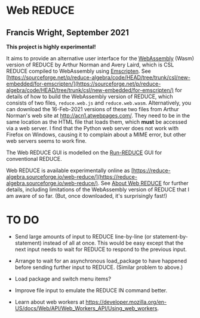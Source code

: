 Web REDUCE
==========

Francis Wright, September 2021
------------------------------

**This project is highly experimental!**

It aims to provide an alternative user interface for the [WebAssembly](https://webassembly.org/) (Wasm) version of REDUCE by Arthur Norman and Avery Laird, which is CSL REDUCE compiled to WebAssembly using [Emscripten](https://emscripten.org/).  See [https://sourceforge.net/p/reduce-algebra/code/HEAD/tree/trunk/csl/new-embedded/for-emscripten/](https://sourceforge.net/p/reduce-algebra/code/HEAD/tree/trunk/csl/new-embedded/for-emscripten/) for details of how to build the WebAssembly version of REDUCE, which consists of two files, `reduce.web.js` and `reduce.web.wasm`.  Alternatively, you can download the 16-Feb-2021 versions of these two files from Arthur Norman's web site at http://acn1.atwebpages.com/.  They need to be in the same location as the HTML file that loads them, which **must** be accessed via a web server.  I find that the Python web server does not work with Firefox on Windows, causing it to complain about a MIME error, but other web servers seems to work fine.

The Web REDUCE GUI is modelled on the [Run-REDUCE](https://fjwright.github.io/Run-REDUCE/) GUI for conventional REDUCE.

Web REDUCE is available experimentally online as [https://reduce-algebra.sourceforge.io/web-reduce/](https://reduce-algebra.sourceforge.io/web-reduce/).  See [About Web REDUCE](https://reduce-algebra.sourceforge.io/web-reduce/about.html) for further details, including limitations of the WebAssembly version of REDUCE that I am aware of so far.  (But, once downloaded, it's surprisingly fast!)

TO DO
=====

* Send large amounts of input to REDUCE line-by-line (or statement-by-statement) instead of all at once.  This would be easy except that the next input needs to wait for REDUCE to respond to the previous input.

* Arrange to wait for an asynchronous load_package to have happened before sending further input to REDUCE.  (Similar problem to above.)

* Load package and switch menu items?

* Improve file input to emulate the REDUCE IN command better.

* Learn about web workers at https://developer.mozilla.org/en-US/docs/Web/API/Web_Workers_API/Using_web_workers.
